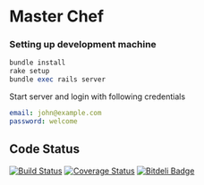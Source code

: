 Master Chef
===========

<Description goe here>

### Setting up development machine

```ruby
bundle install
rake setup
bundle exec rails server
```

Start server and login with following credentials

```yaml
email: john@example.com
password: welcome
```

## Code Status

[![Build Status](https://travis-ci.org/jetthoughts/master-chef.png?branch=master)](https://travis-ci.org/jetthoughts/master-chef)
[![Coverage Status](https://coveralls.io/repos/jetthoughts/master-chef/badge.png?branch=master)](https://coveralls.io/r/jetthoughts/master-chef?branch=master)
[![Bitdeli Badge](https://d2weczhvl823v0.cloudfront.net/jetthoughts/master-chef/trend.png)](https://bitdeli.com/free "Bitdeli Badge")
